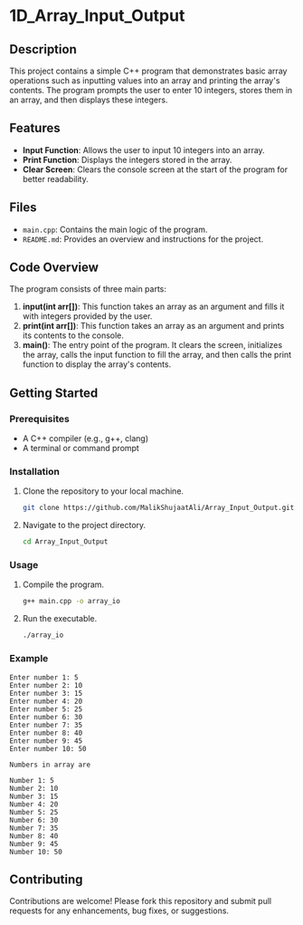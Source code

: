 # 1D_Array_Input_Output

## Description
This project contains a simple C++ program that demonstrates basic array operations such as inputting values into an array and printing the array's contents. The program prompts the user to enter 10 integers, stores them in an array, and then displays these integers.

## Features
- **Input Function**: Allows the user to input 10 integers into an array.
- **Print Function**: Displays the integers stored in the array.
- **Clear Screen**: Clears the console screen at the start of the program for better readability.

## Files
- `main.cpp`: Contains the main logic of the program.
- `README.md`: Provides an overview and instructions for the project.

## Code Overview
The program consists of three main parts:
1. **input(int arr[])**: This function takes an array as an argument and fills it with integers provided by the user.
2. **print(int arr[])**: This function takes an array as an argument and prints its contents to the console.
3. **main()**: The entry point of the program. It clears the screen, initializes the array, calls the input function to fill the array, and then calls the print function to display the array's contents.

## Getting Started

### Prerequisites
- A C++ compiler (e.g., g++, clang)
- A terminal or command prompt

### Installation
1. Clone the repository to your local machine.
    ```sh
    git clone https://github.com/MalikShujaatAli/Array_Input_Output.git
    ```
2. Navigate to the project directory.
    ```sh
    cd Array_Input_Output
    ```

### Usage
1. Compile the program.
    ```sh
    g++ main.cpp -o array_io
    ```
2. Run the executable.
    ```sh
    ./array_io
    ```

### Example
```
Enter number 1: 5
Enter number 2: 10
Enter number 3: 15
Enter number 4: 20
Enter number 5: 25
Enter number 6: 30
Enter number 7: 35
Enter number 8: 40
Enter number 9: 45
Enter number 10: 50

Numbers in array are

Number 1: 5
Number 2: 10
Number 3: 15
Number 4: 20
Number 5: 25
Number 6: 30
Number 7: 35
Number 8: 40
Number 9: 45
Number 10: 50
```

## Contributing
Contributions are welcome! Please fork this repository and submit pull requests for any enhancements, bug fixes, or suggestions.
